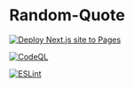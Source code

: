 # Random-Quote

[![Deploy Next.js site to Pages](https://github.com/MAKWritingHouse/Random-Quote/actions/workflows/nextjs.yml/badge.svg)](https://github.com/MAKWritingHouse/Random-Quote/actions/workflows/nextjs.yml)
   
[![CodeQL](https://github.com/MAKWritingHouse/Random-Quote/actions/workflows/codeql.yml/badge.svg)](https://github.com/MAKWritingHouse/Random-Quote/actions/workflows/codeql.yml)
  
[![ESLint](https://github.com/MAKWritingHouse/Random-Quote/actions/workflows/eslint.yml/badge.svg)](https://github.com/MAKWritingHouse/Random-Quote/actions/workflows/eslint.yml)
